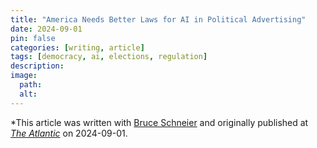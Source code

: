 ```yaml
---
title: "America Needs Better Laws for AI in Political Advertising"
date: 2024-09-01
pin: false
categories: [writing, article]
tags: [democracy, ai, elections, regulation]
description:
image:
  path:
  alt:
---
```


*This article was written with [Bruce Schneier](https://www.schneier.com) and originally published at *[The Atlantic](https://www.theatlantic.com/technology/archive/2024/09/ai-election-ads-regulation/680010/)* on 2024-09-01.
